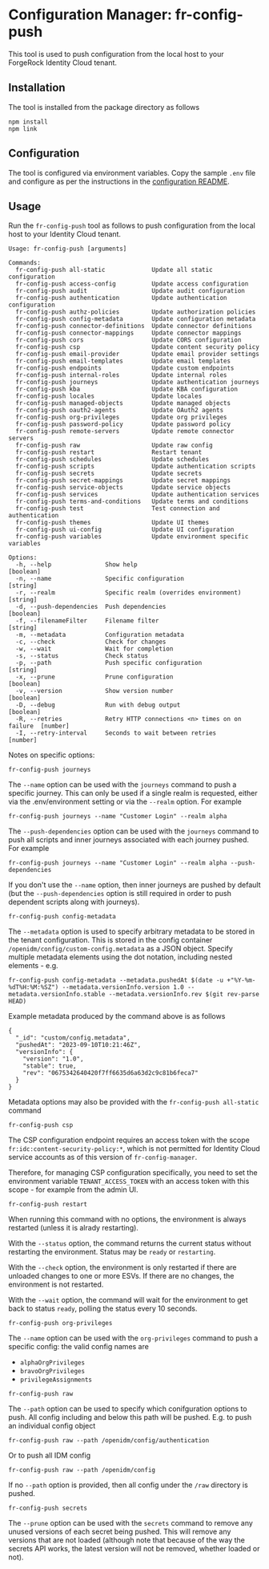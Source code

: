 # Configuration Manager: fr-config-push

This tool is used to push configuration from the local host to your ForgeRock Identity Cloud tenant.

## Installation

The tool is installed from the package directory as follows

```
npm install
npm link
```

## Configuration

The tool is configured via environment variables. Copy the sample `.env` file and configure as per the instructions in the [configuration README](../docs/environment.md).

## Usage

Run the `fr-config-push` tool as follows to push configuration from the local host to your Identity Cloud tenant.

```
Usage: fr-config-push [arguments]

Commands:
  fr-config-push all-static             Update all static configuration
  fr-config-push access-config          Update access configuration
  fr-config-push audit                  Update audit configuration
  fr-config-push authentication         Update authentication configuration
  fr-config-push authz-policies         Update authorization policies
  fr-config-push config-metadata        Update configuration metadata
  fr-config-push connector-definitions  Update connector definitions
  fr-config-push connector-mappings     Update connector mappings
  fr-config-push cors                   Update CORS configuration
  fr-config-push csp                    Update content security policy
  fr-config-push email-provider         Update email provider settings
  fr-config-push email-templates        Update email templates
  fr-config-push endpoints              Update custom endpoints
  fr-config-push internal-roles         Update internal roles
  fr-config-push journeys               Update authentication journeys
  fr-config-push kba                    Update KBA configuration
  fr-config-push locales                Update locales
  fr-config-push managed-objects        Update managed objects
  fr-config-push oauth2-agents          Update OAuth2 agents
  fr-config-push org-privileges         Update org privileges
  fr-config-push password-policy        Update password policy
  fr-config-push remote-servers         Update remote connector servers
  fr-config-push raw                    Update raw config
  fr-config-push restart                Restart tenant
  fr-config-push schedules              Update schedules
  fr-config-push scripts                Update authentication scripts
  fr-config-push secrets                Update secrets
  fr-config-push secret-mappings        Update secret mappings
  fr-config-push service-objects        Update service objects
  fr-config-push services               Update authentication services
  fr-config-push terms-and-conditions   Update terms and conditions
  fr-config-push test                   Test connection and authentication
  fr-config-push themes                 Update UI themes
  fr-config-push ui-config              Update UI configuration
  fr-config-push variables              Update environment specific variables

Options:
  -h, --help               Show help                                      [boolean]
  -n, --name               Specific configuration                          [string]
  -r, --realm              Specific realm (overrides environment)          [string]
  -d, --push-dependencies  Push dependencies                              [boolean]
  -f, --filenameFilter     Filename filter                                 [string]
  -m, --metadata           Configuration metadata
  -c, --check              Check for changes
  -w, --wait               Wait for completion
  -s, --status             Check status
  -p, --path               Push specific configuration                     [string]
  -x, --prune              Prune configuration                            [boolean]
  -v, --version            Show version number                            [boolean]
  -D, --debug              Run with debug output                          [boolean]
  -R, --retries            Retry HTTP connections <n> times on on failure  [number]
  -I, --retry-interval     Seconds to wait between retries                 [number]
```

Notes on specific options:

`fr-config-push journeys`

The `--name` option can be used with the `journeys` command to push a specific journey. This can only be used if a single realm is requested, either via the .env/environment setting or via the `--realm` option. For example

```
fr-config-push journeys --name "Customer Login" --realm alpha
```

The `--push-dependencies` option can be used with the `journeys` command to push all scripts and inner journeys associated with each journey pushed. For example

```
fr-config-push journeys --name "Customer Login" --realm alpha --push-dependencies
```

If you don't use the `--name` option, then inner journeys are pushed by default (but the `--push-dependencies` option is still required in order to push dependent scripts along with journeys).

`fr-config-push config-metadata`

The `--metadata` option is used to specify arbitrary metadata to be stored in the tenant configuration. This is stored in the config container `/openidm/config/custom-config.metadata` as a JSON object. Specify multiple metadata elements using the dot notation, including nested elements - e.g.

```
fr-config-push config-metadata --metadata.pushedAt $(date -u +"%Y-%m-%dT%H:%M:%SZ") --metadata.versionInfo.version 1.0 --metadata.versionInfo.stable --metadata.versionInfo.rev $(git rev-parse HEAD)
```

Example metadata produced by the command above is as follows

```
{
  "_id": "custom/config.metadata",
  "pushedAt": "2023-09-10T10:21:46Z",
  "versionInfo": {
    "version": "1.0",
    "stable": true,
    "rev": "0675342640420f7ff6635d6a63d2c9c81b6feca7"
  }
}
```

Metadata options may also be provided with the `fr-config-push all-static` command

`fr-config-push csp`

The CSP configuration endpoint requires an access token with the scope `fr:idc:content-security-policy:*`,
which is not permitted for Identity Cloud service accounts as of this version of `fr-config-manager`.

Therefore, for managing CSP configuration specifically, you need to set the environment variable
`TENANT_ACCESS_TOKEN` with an access token with this scope - for example from the admin UI.

`fr-config-push restart`

When running this command with no options, the environment is always restarted (unless it is alrady restarting).

With the `--status` option, the command returns the current status without restarting the environment. Status may be `ready` or `restarting`.

With the `--check` option, the environment is only restarted if there are unloaded changes to one or more ESVs. If there are no changes, the environment is not restarted.

With the `--wait` option, the command will wait for the environment to get back to status `ready`, polling the status every 10 seconds.

`fr-config-push org-privileges`

The `--name` option can be used with the `org-privileges` command to push a specific config: the valid config names are

- `alphaOrgPrivileges`
- `bravoOrgPrivileges`
- `privilegeAssignments`

`fr-config-push raw`

The `--path` option can be used to specify which conifguration options to push. All config including and below this path will be pushed. E.g. to push an individual config object

```
fr-config-push raw --path /openidm/config/authentication
```

Or to push all IDM config

```
fr-config-push raw --path /openidm/config
```

If no `--path` option is provided, then all config under the `/raw` directory is pushed.

`fr-config-push secrets`

The `--prune` option can be used with the `secrets` command to remove any unused versions of each secret being pushed. This will remove any versions that are not loaded (although note that because of the way the secrets API works, the latest version will not be removed, whether loaded or not).
